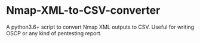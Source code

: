 # Nmap-XML-to-CSV-converter
A python3.6+ script to convert Nmap XML outputs to CSV. Useful for writing OSCP or any kind of pentesting report.
